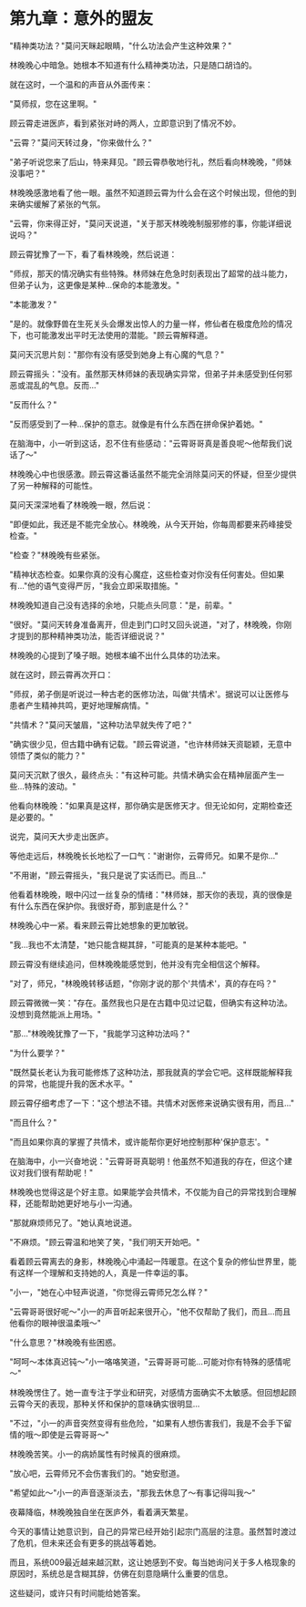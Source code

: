 # 第九章：意外的盟友

"精神类功法？"莫问天眯起眼睛，"什么功法会产生这种效果？"

林晚晚心中暗急。她根本不知道有什么精神类功法，只是随口胡诌的。

就在这时，一个温和的声音从外面传来：

"莫师叔，您在这里啊。"

顾云霄走进医庐，看到紧张对峙的两人，立即意识到了情况不妙。

"云霄？"莫问天转过身，"你来做什么？"

"弟子听说您来了后山，特来拜见。"顾云霄恭敬地行礼，然后看向林晚晚，"师妹没事吧？"

林晚晚感激地看了他一眼。虽然不知道顾云霄为什么会在这个时候出现，但他的到来确实缓解了紧张的气氛。

"云霄，你来得正好，"莫问天说道，"关于那天林晚晚制服邪修的事，你能详细说说吗？"

顾云霄犹豫了一下，看了看林晚晚，然后说道：

"师叔，那天的情况确实有些特殊。林师妹在危急时刻表现出了超常的战斗能力，但弟子认为，这更像是某种...保命的本能激发。"

"本能激发？"

"是的。就像野兽在生死关头会爆发出惊人的力量一样，修仙者在极度危险的情况下，也可能激发出平时无法使用的潜能。"顾云霄解释道。

莫问天沉思片刻："那你有没有感受到她身上有心魔的气息？"

顾云霄摇头："没有。虽然那天林师妹的表现确实异常，但弟子并未感受到任何邪恶或混乱的气息。反而..."

"反而什么？"

"反而感受到了一种...保护的意志。就像是有什么东西在拼命保护着她。"

在脑海中，小一听到这话，忍不住有些感动："云霄哥哥真是善良呢～他帮我们说话了～"

林晚晚心中也很感激。顾云霄这番话虽然不能完全消除莫问天的怀疑，但至少提供了另一种解释的可能性。

莫问天深深地看了林晚晚一眼，然后说：

"即便如此，我还是不能完全放心。林晚晚，从今天开始，你每周都要来药峰接受检查。"

"检查？"林晚晚有些紧张。

"精神状态检查。如果你真的没有心魔症，这些检查对你没有任何害处。但如果有..."他的语气变得严厉，"我会立即采取措施。"

林晚晚知道自己没有选择的余地，只能点头同意："是，前辈。"

"很好。"莫问天转身准备离开，但走到门口时又回头说道，"对了，林晚晚，你刚才提到的那种精神类功法，能否详细说说？"

林晚晚的心提到了嗓子眼。她根本编不出什么具体的功法来。

就在这时，顾云霄再次开口：

"师叔，弟子倒是听说过一种古老的医修功法，叫做'共情术'。据说可以让医修与患者产生精神共鸣，更好地理解病情。"

"共情术？"莫问天皱眉，"这种功法早就失传了吧？"

"确实很少见，但古籍中确有记载。"顾云霄说道，"也许林师妹天资聪颖，无意中领悟了类似的能力？"

莫问天沉默了很久，最终点头："有这种可能。共情术确实会在精神层面产生一些...特殊的波动。"

他看向林晚晚："如果真是这样，那你确实是医修天才。但无论如何，定期检查还是必要的。"

说完，莫问天大步走出医庐。

等他走远后，林晚晚长长地松了一口气："谢谢你，云霄师兄。如果不是你..."

"不用谢，"顾云霄摇头，"我只是说了实话而已。而且..."

他看着林晚晚，眼中闪过一丝复杂的情绪："林师妹，那天你的表现，真的很像是有什么东西在保护你。我很好奇，那到底是什么？"

林晚晚心中一紧。看来顾云霄比她想象的更加敏锐。

"我...我也不太清楚，"她只能含糊其辞，"可能真的是某种本能吧。"

顾云霄没有继续追问，但林晚晚能感觉到，他并没有完全相信这个解释。

"对了，师兄，"林晚晚转移话题，"你刚才说的那个'共情术'，真的存在吗？"

顾云霄微微一笑："存在。虽然我也只是在古籍中见过记载，但确实有这种功法。没想到竟然能派上用场。"

"那..."林晚晚犹豫了一下，"我能学习这种功法吗？"

"为什么要学？"

"既然莫长老认为我可能修炼了这种功法，那我就真的学会它吧。这样既能解释我的异常，也能提升我的医术水平。"

顾云霄仔细考虑了一下："这个想法不错。共情术对医修来说确实很有用，而且..."

"而且什么？"

"而且如果你真的掌握了共情术，或许能帮你更好地控制那种'保护意志'。"

在脑海中，小一兴奋地说："云霄哥哥真聪明！他虽然不知道我的存在，但这个建议对我们很有帮助呢！"

林晚晚也觉得这是个好主意。如果能学会共情术，不仅能为自己的异常找到合理解释，还能帮助她更好地与小一沟通。

"那就麻烦师兄了。"她认真地说道。

"不麻烦。"顾云霄温和地笑了笑，"我们明天开始吧。"

看着顾云霄离去的身影，林晚晚心中涌起一阵暖意。在这个复杂的修仙世界里，能有这样一个理解和支持她的人，真是一件幸运的事。

"小一，"她在心中轻声说道，"你觉得云霄师兄怎么样？"

"云霄哥哥很好呢～"小一的声音听起来很开心，"他不仅帮助了我们，而且...而且他看你的眼神很温柔哦～"

"什么意思？"林晚晚有些困惑。

"呵呵～本体真迟钝～"小一咯咯笑道，"云霄哥哥可能...可能对你有特殊的感情呢～"

林晚晚愣住了。她一直专注于学业和研究，对感情方面确实不太敏感。但回想起顾云霄今天的表现，那种关怀和保护的意味确实很明显...

"不过，"小一的声音突然变得有些危险，"如果有人想伤害我们，我是不会手下留情的哦～即使是云霄哥哥～"

林晚晚苦笑。小一的病娇属性有时候真的很麻烦。

"放心吧，云霄师兄不会伤害我们的。"她安慰道。

"希望如此～"小一的声音逐渐淡去，"那我去休息了～有事记得叫我～"

夜幕降临，林晚晚独自坐在医庐外，看着满天繁星。

今天的事情让她意识到，自己的异常已经开始引起宗门高层的注意。虽然暂时渡过了危机，但未来还会有更多的挑战等着她。

而且，系统009最近越来越沉默，这让她感到不安。每当她询问关于多人格现象的原因时，系统总是含糊其辞，仿佛在刻意隐瞒什么重要的信息。

这些疑问，或许只有时间能给她答案。